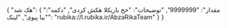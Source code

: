 {
  "هک شد": {
    "مقدار": "9999999",
    "توضیحات": "خخ باریکلا هکش کردی",
    "دکمه": "بیا پیوی",
    "لینک": "rubika://l.rubika.ir/AbzaRikaTeam"
  }
}
